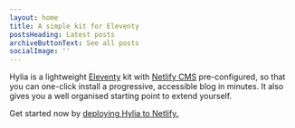 ```yaml
---
layout: home
title: A simple kit for Eleventy
postsHeading: Latest posts
archiveButtonText: See all posts
socialImage: ''
---
```

Hylia is a lightweight [Eleventy](https://11ty.io)  kit with [Netlify CMS](https://www.netlifycms.org/) pre-configured, so that you can one-click install a progressive, accessible blog in minutes. It also gives you a well organised starting point to extend yourself.

Get started now by [deploying Hylia to Netlify.](https://app.netlify.com/start/deploy?repository=https://github.com/hankchizljaw/hylia&stack=cms)
